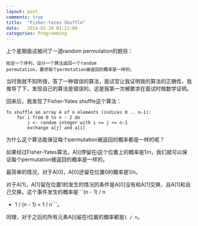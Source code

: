 ```yaml
---
layout: post
comments: true
title:  "Fisher-Yates Shuffle"
date:   2014-02-20 01:21:00
categories: Programming
---
```


上个星期面试被问了一道random permutation的题目：

```
给定一个序列，设计一个算法返回一个random
permutation，要求每个permutation被返回的概率是一样的。
```

当时我就不知所措，答了一种错误的算法，面试官让我证明我的算法的正确性，我推导了下，发现自己的算法是错误的。这是我第一次被要求在面试时做数学证明。

回来后，我发现了Fisher-Yates shuffle这个算法：

```
To shuffle an array A of n elements (indices 0 .. n-1):
    for i from 0 to n - 2 do
        j <- random integer with i <= j <= n-1
        exchange a[j] and a[i]
```

为什么这个算法能保证每个permutation被返回的概率都是一样的呢？

如果经过Fisher-Yates算法，A[i]停留在i这个位置上的概率是1/n，我们就可以保证每个permutation被返回的概率是一样的。

最简单的情况，对于A[0]，A[0]还留在位置0的概率是1/n。

对于A[1]，A[1]留在位置1的发生的情况的条件是A[0]没有和A[1]交换，且A[1]和自己交换，这个事件发生的概率是```(n - 1) / n
* 1 / (n - 1) = 1 / n```。

同理，对于之后的所有元素A[i]留在i位置的概率都是```1 / n```。
